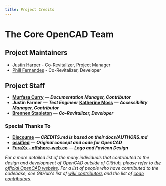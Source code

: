 ```yaml
---
title: Project Credits
---
```

# The Core OpenCAD Team

## Project Maintainers
* [Justin Harper](//github.com/itsageekthing) - Co-Revitalizer, Project Manager
* [Phill Fernandes](//github.com/phillf) - Co-Revitalizer, Developer

## Project Staff
* **[Murfasa Curry](//keybase.io/murfasa)** — ***Documentation Manager, Contributor***
* **Justin Farmer** — ***Test Engineer***
**[Katherine Moss](//keybase.io/Cambridgeport90)** — ***Accessibility Manager, Contributor***
* **[Brennen Stapleton](//keybase.io/termanator1128)** — ***Co-Revitalizer, Developer***

### Special Thanks To

* **[Discourse](//github.com/discourse)** — ***CREDITS.md is based on their docs/AUTHORS.md***
* **[ossified](https://github.com/ossified)** — ***Original concept and code for OpenCAD***
* **[FuraXx - offshore-web.co](https://offshore-web.co)** — ***Logo and Favicon Design***

*For a more detailed list of the many individuals that contributed to the design and development of OpenCAD outside of GitHub, please refer to [the official OpenCAD website](https://www.opencad.io).*
*For a list of people who have contributed to the codebase, see GitHub's list of [wiki contributors](https://github.com/StormlightTech/openCAD-wiki/contributors) and the list of [code contributors](https://github.com/StormlightTech/openCAD-php/contributors).*
